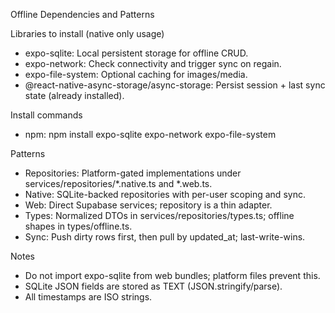 Offline Dependencies and Patterns

Libraries to install (native only usage)
- expo-sqlite: Local persistent storage for offline CRUD.
- expo-network: Check connectivity and trigger sync on regain.
- expo-file-system: Optional caching for images/media.
- @react-native-async-storage/async-storage: Persist session + last sync state (already installed).

Install commands
- npm: npm install expo-sqlite expo-network expo-file-system

Patterns
- Repositories: Platform-gated implementations under services/repositories/*.native.ts and *.web.ts.
- Native: SQLite-backed repositories with per-user scoping and sync.
- Web: Direct Supabase services; repository is a thin adapter.
- Types: Normalized DTOs in services/repositories/types.ts; offline shapes in types/offline.ts.
- Sync: Push dirty rows first, then pull by updated_at; last-write-wins.

Notes
- Do not import expo-sqlite from web bundles; platform files prevent this.
- SQLite JSON fields are stored as TEXT (JSON.stringify/parse).
- All timestamps are ISO strings.

